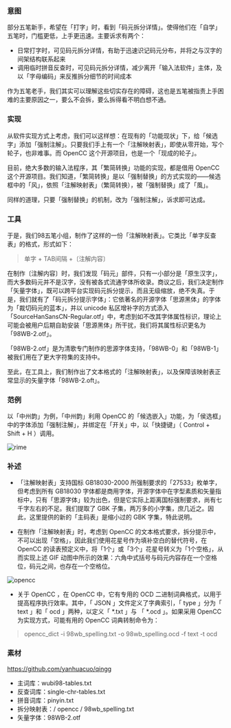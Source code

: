 ### 意图

部分五笔新手，希望在「打字」时，看到「码元拆分详情」。使得他们在「自学」五笔时，门槛更低，上手更迅速。主要诉求有两个：

* 日常打字时，可见码元拆分详情，有助于迅速识记码元分布，并将之与汉字的间架结构联系起来
* 调用临时拼音反查时，可见码元拆分详情，减少离开「输入法软件」主体，及以「字母编码」来反推拆分细节的时间成本

作为五笔老手，我们其实可以理解这些切实存在的障碍，这也是五笔被指责上手困难的主要原因之一，要么不会拆，要么拆得看不明白想不通。

### 实现

从软件实现方式上考虑，我们可以这样想：在现有的「功能现状」下，给「候选字」添加「强制注解」。只要我们手上有一个「注解映射表」，即使从零开始，写个轮子，也非难事。而 OpenCC 这个开源项目，也是一个「现成的轮子」。

目前，绝大多数的输入法程序，其「繁简转换」功能的实现，都是借用 OpenCC 这个开源项目。我们知道，「繁简转换」是以「强制替换」的方式实现的——候选框中的「风」，依照「注解映射表」（繁简转换），被「强制替换」成了「風」。

同样的道理，只要「强制替换」的机制，改为「强制注解」，诉求即可达成。

### 工具

于是，我们98五笔小组，制作了这样的一份「注解映射表」。它类比「单字反查表」的格式，形式如下：

> 单字 + TAB间隔 +〔注解内容〕

在制作〔注解内容〕时，我们发现「码元」部件，只有一小部分是「原生汉字」，而大多数码元并不是汉字，没有被各式流通字体所收录。商议之后，我们决定制作「矢量字体」，既可以跨平台实现码元拆分提示，而且无级缩放，绝不失真。于是，我们就有了「码元拆分提示字体」：它依著名的开源字体「思源黑体」的字体为「裁切码元的蓝本」，并以 unicode 私区增补字的方式添入「SourceHanSansCN-Regular.otf」中，考虑到如不改其字体属性标识，理论上可能会被用户后期自助安装「思源黑体」所干扰，我们将其属性标识更名为「98WB-2.otf」。

「98WB-2.otf」是为清歌专门制作的思源字体支持，「98WB-0」和「98WB-1」被我们用在了更大字符集的支持中。

至此，在工具上，我们制作出了文本格式的「注解映射表」，以及保障该映射表正常显示的矢量字体「98WB-2.oft」。

### 范例

以「中州韵」为例，「中州韵」利用 OpenCC 的「候选嵌入」功能，为「侯选框」中的字体添加「强制注解」，并绑定在「开关」中，以「快捷键」（ Control + Shift + H ）调用。

![rime](https://raw.githubusercontent.com/yanhuacuo/98wubi-tables/master/wiki-pic/tip-98.gif)


### 补述

* 「注解映射表」支持国标 GB18030-2000 所强制要求的「27533」枚单字，但考虑到所有 GB18030 字体都是商用字体，开源字体中在字型素质和矢量指标中，只有「思源字体」较为出色，但是它实际上距离国标强制要求，尚有七千字左右的不足。我们提取了 GBK 子集，两万多的小字集，庶几近之。因此，这里提供的新的「主码表」是缩小过的 GBK 字集，特此说明。

* 在制作「注解映射表」时，考虑到 OpenCC 的文本格式要求，拆分提示中，不可以出现「空格」，因此我们使用花星号作为填补空白的替代符号，在 OpenCC 的读表预定义中，将「1个」或「3个」花星号转义为「1个空格」，从而实现上述 GIF 动图中所示的效果：六角中式括号与码元内容存在一个空格位，码元之间，也存在一个空格位。

![opencc](https://raw.githubusercontent.com/yanhuacuo/98wubi-tables/master/wiki-pic/opencc.png)


* 关于 OpenCC ，在 OpenCC 中，它有专用的 OCD 二进制词典格式，以用于提高程序执行效率。其中，「 JSON 」文件定义了字典索引，「 type 」分为「 text 」和「 ocd 」两种，以定义「 \*.txt 」与 「 \*.ocd 」。如果采用 OpenCC 为实现方式，可能有用的 OpenCC 词典转制命令为：
> opencc_dict -i 98wb_spelling.txt -o 98wb_spelling.ocd -f text -t ocd

### 素材

https://github.com/yanhuacuo/qingg

* 主词库：wubi98-tables.txt
* 反查词库：single-chr-tables.txt
* 拼音词库：pinyin.txt
* 拆分映射表：/ opencc / 98wb_spelling.txt
* 矢量字体：98WB-2.otf
